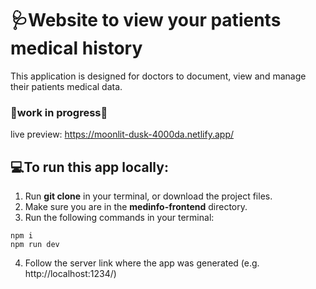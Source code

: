 # :stethoscope:Website to view your patients medical history
  This application is designed for doctors to document, view and manage their patients medical data.
  
### :construction:work in progress:construction:
live preview: https://moonlit-dusk-4000da.netlify.app/

## :computer:To run this app locally:
1. Run **git clone** in your terminal, or download the project files.
2. Make sure you are in the **medinfo-frontend** directory.
3. Run the following commands in your terminal:
```
npm i
npm run dev
```
4. Follow the server link where the app was generated (e.g. http://localhost:1234/)
